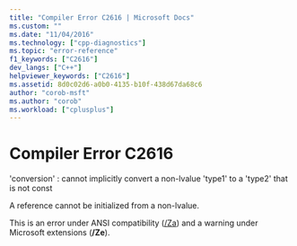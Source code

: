```yaml
---
title: "Compiler Error C2616 | Microsoft Docs"
ms.custom: ""
ms.date: "11/04/2016"
ms.technology: ["cpp-diagnostics"]
ms.topic: "error-reference"
f1_keywords: ["C2616"]
dev_langs: ["C++"]
helpviewer_keywords: ["C2616"]
ms.assetid: 8d0c02d6-a0b0-4135-b10f-438d67da68c6
author: "corob-msft"
ms.author: "corob"
ms.workload: ["cplusplus"]
---
```

# Compiler Error C2616
'conversion' : cannot implicitly convert a non-lvalue 'type1' to a 'type2' that is not const  
  
 A reference cannot be initialized from a non-lvalue.  
  
 This is an error under ANSI compatibility ([/Za](../../build/reference/za-ze-disable-language-extensions.md)) and a warning under Microsoft extensions (**/Ze**).